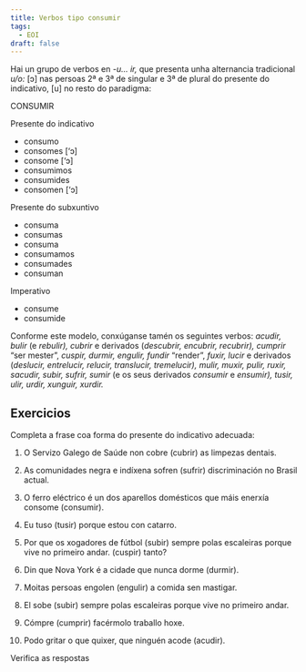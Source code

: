 ```yaml
---
title: Verbos tipo consumir
tags:
  - EOI
draft: false
---
```

Hai un grupo de verbos en *\-u... ir,* que presenta unha alternancia tradicional *u/o:* \[ɔ] nas persoas 2ª e 3ª de singular e 3ª de plural do presente do indicativo, \[u] no resto do paradigma:

CONSUMIR

Presente do indicativo

* consumo
* consomes \[‘ɔ]
* consome \[‘ɔ]
* consumimos
* consumides
* consomen \[‘ɔ]

Presente do subxuntivo

* consuma
* consumas
* consuma
* consumamos
* consumades
* consuman

Imperativo

* consume
* consumide

Conforme este modelo, conxúganse tamén os seguintes verbos: *acudir, bulir* (e *rebulir), cubrir* e derivados (*descubrir, encubrir, recubrir), cumprir* “ser mester”, *cuspir, durmir, engulir, fundir* “render”, *fuxir, lucir* e derivados (*deslucir, entrelucir, relucir, translucir, tremelucir), mulir, muxir, pulir, ruxir, sacudir, subir, sufrir, sumir* (e os seus derivados *consumir* e *ensumir), tusir, ulir, urdir, xunguir, xurdir.*

## Exercicios

Completa a frase coa forma do presente do indicativo adecuada:

1. O Servizo Galego de Saúde non <e-answer>cobre</e-answer> (cubrir) as limpezas dentais.

2. As comunidades negra e indíxena <e-answer>sofren</e-answer> (sufrir) discriminación no Brasil actual.

3. O ferro eléctrico é un dos aparellos domésticos que máis enerxía <e-answer>consome</e-answer> (consumir).

4. Eu <e-answer>tuso</e-answer> (tusir) porque estou con catarro.

5. Por que os xogadores de fútbol (subir) sempre polas escaleiras porque vive no primeiro andar. (cuspir) tanto?

6. Din que Nova York é a cidade que nunca <e-answer>dorme</e-answer> (durmir).

7. Moitas persoas <e-answer>engolen</e-answer> (engulir) a comida sen mastigar.

8. El <e-answer>sobe</e-answer> (subir) sempre polas escaleiras porque vive no primeiro andar.

9. <e-answer>Cómpre</e-answer> (cumprir) facérmolo traballo hoxe.

10. Podo gritar o que quixer, que ninguén <e-answer>acode</e-answer> (acudir).

<e-validate>Verifica as respostas</e-validate>